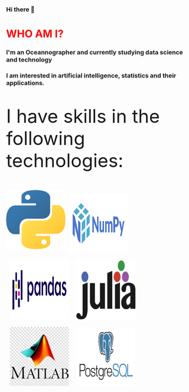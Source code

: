 ### Hi there 👋

<h1 style="color:red"> WHO AM I? </h1>
<h3> I'm an Oceannographer and currently studying data science and technology</h3>
<h3> I am interested in artificial intelligence, statistics and their applications.</h3>


<p style="font-size:50px">I have skills in the following technologies:</p>

<img align="left" src="_imgs/python.png" alt="" style=" margin: auto; margin-bottom:5px; padding:30px width:160px; height:160px;"></img>

<img align="left" src="_imgs/numpy.png" alt="" style=" margin: auto; width:160px; height:160px; padding: 10px "></img>

<img align="left" src="_imgs/pandas.png" alt="" style="margin: auto; width:160px; height:160px; padding: 10px "></img>

<img align="left" src="_imgs/julia.png" alt="" style="margin: auto; width:160px; height:160px; padding: 10px "></img>

<img align="left" src="_imgs/matlab.jpg" alt="" style="margin: auto; width:160px; height:160px; padding: 10px "></img>

<img align="left" src="_imgs/postgres.png" alt="" style="width:160px; height:160px; padding: 10px "></img>
